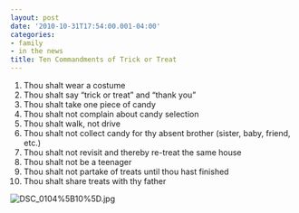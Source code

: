 ```yaml
---
layout: post
date: '2010-10-31T17:54:00.001-04:00'
categories:
- family
- in the news
title: Ten Commandments of Trick or Treat
---
```


<ol>   <li>Thou shalt wear a costume</li>    <li>Thou shalt say “trick or treat” and “thank you”</li>    <li>Thou shalt take one piece of candy</li>    <li>Thou shalt not complain about candy selection</li>    <li>Thou shalt walk, not drive</li>    <li>Thou shalt not collect candy for thy absent brother (sister, baby, friend, etc.)</li>    <li>Thou shalt not revisit and thereby re-treat the same house</li>    <li>Thou shalt not be a teenager</li>    <li>Thou shalt not partake of treats until thou hast finished</li>    <li>Thou shalt share treats with thy father</li> </ol>  

![DSC_0104%5B10%5D.jpg](DSC_0104%5B10%5D.jpg)